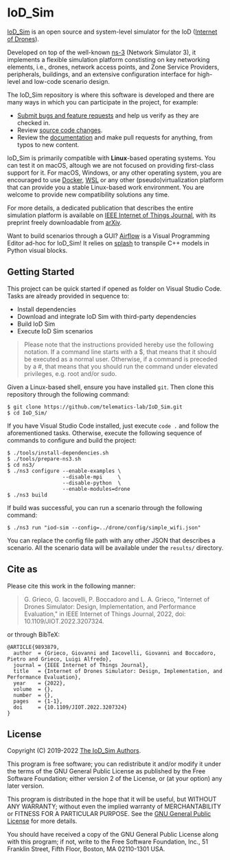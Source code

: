 # IoD_Sim

[IoD_Sim](https://telematics.poliba.it/iod-sim) is an open source and
system-level simulator for the IoD ([Internet of
Drones](https://ieeexplore.ieee.org/document/7423671)).

Developed on top of the well-known [ns-3](https://www.nsnam.org/) (Network
Simulator 3), it implements a flexible simulation platform constisting on key
networking elements, i.e., drones, network access points, and
Zone Service Providers, peripherals, buildings, and an extensive configuration
interface for high-level and low-code scenario design.

The IoD_Sim repository is where this
software is developed and there are many ways in which you can participate in
the project, for example:
* [Submit bugs and feature requests](issues) and help us verify as they are
  checked in.
* Review [source code changes](pulls).
* Review the [documentation](doc) and make pull requests for anything, from
  typos to new content.

IoD_Sim is primarily compatible with **Linux**-based operating systems. You can
test it on macOS, altough we are not focused on providing first-class support
for it. For macOS, Windows, or any other operating system, you are encouraged
to use [Docker](https://www.docker.com/),
[WSL](https://docs.microsoft.com/en-us/windows/wsl/about) or any other
(pseudo)virtualization platform that can provide you a stable Linux-based work
environment. You are welcome to provide new compatibility solutions any time.

For more details, a dedicated publication that describes the entire simulation
platform is available on [IEEE Internet of Things Journal](https://doi.org/10.1109/JIOT.2022.3207324), with its preprint freely downloadable from [arXiv](https://doi.org/10.48550/arXiv.2203.13710).

Want to build scenarios through a GUI? [Airflow](https://github.com/GiovanniGrieco/IoD_Sim-airflow) is a Visual Programming Editor ad-hoc for IoD_Sim! It relies on [splash](https://github.com/GiovanniGrieco/IoD_Sim-splash) to transpile C++ models in Python visual blocks.

## Getting Started

This project can be quick started if opened as folder on Visual Studio Code.
Tasks are already provided in sequence to:
* Install dependencies
* Download and integrate IoD Sim with third-party dependencies
* Build IoD Sim
* Execute IoD Sim scenarios

> Please note that the instructions provided hereby use the following notation. If a command line
> starts with a $, that means that it should be executed as a normal user.
> Otherwise, if a command is preceded by a #, that means that you should run
> the command under elevated privileges, e.g. root and/or sudo.

Given a Linux-based shell, ensure you have installed `git`. Then clone this
repository through the following command:
```
$ git clone https://github.com/telematics-lab/IoD_Sim.git
$ cd IoD_Sim/
```
If you have Visual Studio Code installed, just execute `code .` and follow the
aforementioned tasks. Otherwise, execute the following sequence of commands to
configure and build the project:
```
$ ./tools/install-dependencies.sh
$ ./tools/prepare-ns3.sh
$ cd ns3/
$ ./ns3 configure --enable-examples \
                  --disable-mpi     \
                  --disable-python  \
                  --enable-modules=drone
$ ./ns3 build
```
If build was successful, you can run a scenario through the following command:
```
$ ./ns3 run "iod-sim --config=../drone/config/simple_wifi.json"
```
You can replace the config file path with any other JSON that describes a scenario.
All the scenario data will be available under the `results/` directory.

## Cite as
Please cite this work in the following manner:
> G. Grieco, G. Iacovelli, P. Boccadoro and L. A. Grieco, "Internet of Drones Simulator: Design, Implementation, and Performance Evaluation," in IEEE Internet of Things Journal, 2022, doi: 10.1109/JIOT.2022.3207324.

or through BibTeX:
```
@ARTICLE{9893879,
  author  = {Grieco, Giovanni and Iacovelli, Giovanni and Boccadoro, Pietro and Grieco, Luigi Alfredo},
  journal = {IEEE Internet of Things Journal},
  title   = {Internet of Drones Simulator: Design, Implementation, and Performance Evaluation},
  year    = {2022},
  volume  = {},
  number  = {},
  pages   = {1-1},
  doi     = {10.1109/JIOT.2022.3207324}
}
```

## License

Copyright (C) 2019-2022 [The IoD_Sim Authors](AUTHORS).

This program is free software; you can redistribute it and/or modify
it under the terms of the GNU General Public License as published by
the Free Software Foundation; either version 2 of the License, or
(at your option) any later version.

This program is distributed in the hope that it will be useful,
but WITHOUT ANY WARRANTY; without even the implied warranty of
MERCHANTABILITY or FITNESS FOR A PARTICULAR PURPOSE.  See the
[GNU General Public License](LICENSE) for more details.

You should have received a copy of the GNU General Public License along
with this program; if not, write to the Free Software Foundation, Inc.,
51 Franklin Street, Fifth Floor, Boston, MA 02110-1301 USA.

